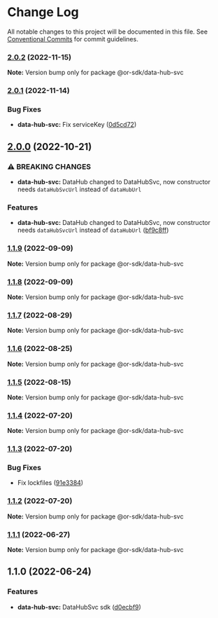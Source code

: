 # Change Log

All notable changes to this project will be documented in this file.
See [Conventional Commits](https://conventionalcommits.org) for commit guidelines.

### [2.0.2](https://gitlab.com/onereach/platform/or-sdk-next/compare/@or-sdk/data-hub-svc@2.0.1...@or-sdk/data-hub-svc@2.0.2) (2022-11-15)

**Note:** Version bump only for package @or-sdk/data-hub-svc





### [2.0.1](https://gitlab.com/onereach/platform/or-sdk-next/compare/@or-sdk/data-hub-svc@2.0.0...@or-sdk/data-hub-svc@2.0.1) (2022-11-14)


### Bug Fixes

* **data-hub-svc:** Fix serviceKey ([0d5cd72](https://gitlab.com/onereach/platform/or-sdk-next/commit/0d5cd72569076d88b27fafce159b8f891fd66cf2))



## [2.0.0](https://gitlab.com/onereach/platform/or-sdk-next/compare/@or-sdk/data-hub-svc@1.1.9...@or-sdk/data-hub-svc@2.0.0) (2022-10-21)


### ⚠ BREAKING CHANGES

* **data-hub-svc:** DataHub changed to DataHubSvc, now constructor needs `dataHubSvcUrl`  instead of `dataHubUrl`

### Features

* **data-hub-svc:** DataHub changed to DataHubSvc, now constructor needs `dataHubSvcUrl`  instead of `dataHubUrl` ([bf9c8ff](https://gitlab.com/onereach/platform/or-sdk-next/commit/bf9c8ff0c660e19f174ad04a135320c98152c4e7))



### [1.1.9](https://gitlab.com/onereach/platform/or-sdk-next/compare/@or-sdk/data-hub-svc@1.1.8...@or-sdk/data-hub-svc@1.1.9) (2022-09-09)

**Note:** Version bump only for package @or-sdk/data-hub-svc





### [1.1.8](https://gitlab.com/onereach/platform/or-sdk-next/compare/@or-sdk/data-hub-svc@1.1.7...@or-sdk/data-hub-svc@1.1.8) (2022-09-09)

**Note:** Version bump only for package @or-sdk/data-hub-svc





### [1.1.7](https://gitlab.com/onereach/platform/or-sdk-next/compare/@or-sdk/data-hub-svc@1.1.6...@or-sdk/data-hub-svc@1.1.7) (2022-08-29)

**Note:** Version bump only for package @or-sdk/data-hub-svc





### [1.1.6](https://gitlab.com/onereach/platform/or-sdk-next/compare/@or-sdk/data-hub-svc@1.1.5...@or-sdk/data-hub-svc@1.1.6) (2022-08-25)

**Note:** Version bump only for package @or-sdk/data-hub-svc





### [1.1.5](https://gitlab.com/onereach/platform/or-sdk-next/compare/@or-sdk/data-hub-svc@1.1.4...@or-sdk/data-hub-svc@1.1.5) (2022-08-15)

**Note:** Version bump only for package @or-sdk/data-hub-svc





### [1.1.4](https://gitlab.com/onereach/platform/or-sdk-next/compare/@or-sdk/data-hub-svc@1.1.3...@or-sdk/data-hub-svc@1.1.4) (2022-07-20)

**Note:** Version bump only for package @or-sdk/data-hub-svc





### [1.1.3](https://gitlab.com/onereach/platform/or-sdk-next/compare/@or-sdk/data-hub-svc@1.1.2...@or-sdk/data-hub-svc@1.1.3) (2022-07-20)


### Bug Fixes

* Fix lockfiles ([91e3384](https://gitlab.com/onereach/platform/or-sdk-next/commit/91e3384a2774698efe36e9fa955633670cfdb03a))



### [1.1.2](https://gitlab.com/onereach/platform/or-sdk-next/compare/@or-sdk/data-hub-svc@1.1.1...@or-sdk/data-hub-svc@1.1.2) (2022-07-20)

**Note:** Version bump only for package @or-sdk/data-hub-svc





### [1.1.1](https://gitlab.com/onereach/platform/or-sdk-next/compare/@or-sdk/data-hub-svc@1.1.0...@or-sdk/data-hub-svc@1.1.1) (2022-06-27)

**Note:** Version bump only for package @or-sdk/data-hub-svc





## 1.1.0 (2022-06-24)


### Features

* **data-hub-svc:** DataHubSvc sdk ([d0ecbf9](https://gitlab.com/onereach/platform/or-sdk-next/commit/d0ecbf929c17e7f73a3d50d5d8caacf761a1eab7))
